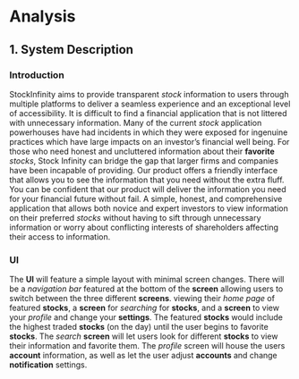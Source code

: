 # Analysis

## 1. System Description

### Introduction
StockInfinity aims to provide transparent _stock_ information to users through multiple platforms to deliver a seamless experience and an exceptional level of accessibility. It is difficult to find a financial application that is not littered with unnecessary information. Many of the current _stock_ application powerhouses have had incidents in which they were exposed for ingenuine practices which have large impacts on an investor’s financial well being. For those who need honest and uncluttered information about their **favorite** _stocks_, Stock Infinity can bridge the gap that larger firms and companies have been incapable of providing. Our product offers a friendly interface that allows you to see the information that you need without the extra fluff. You can be confident that our product will deliver the information you need for your financial future without fail. A simple, honest, and comprehensive application that allows both novice and expert investors to view information on their preferred _stocks_ without having to sift through unnecessary information or worry about conflicting interests of shareholders affecting their access to information.

### UI
The **UI** will feature a simple layout with minimal screen changes. There will be a _navigation bar_ featured at the bottom of the **screen** allowing users to switch between the three different **screens**.  viewing their *home page* of featured **stocks**, a **screen** for _searching_ for **stocks**, and a **screen** to view your _profile_ and change your **settings**. The featured **stocks** would include the highest traded **stocks** (on the day) until the user begins to favorite **stocks**. The _search_ **screen** will let users look for different **stocks** to view their information and favorite them. The _profile_ screen will house the users **account** information, as well as let the user adjust **accounts** and change **notification** settings.
